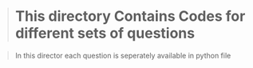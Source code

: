 > # **This directory Contains Codes for different sets of questions**

> In this director each question is seperately available in python file
